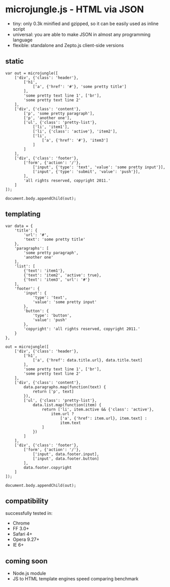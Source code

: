 # microjungle.js - HTML via JSON

- tiny: only 0.3k minified and gzipped, so it can be easily used as inline script
- universal: you are able to make JSON in almost any programming language
- flexible: standalone and Zepto.js client-side versions

## static

    var out = microjungle([
        ['div', {'class': 'header'},
            ['h1',
                ['a', {'href': '#'}, 'some pretty title']
            ],
            'some pretty text line 1', ['br'],
            'some pretty text line 2'
        ],
        ['div', {'class': 'content'},
            ['p', 'some pretty paragraph'],
            ['p', 'another one'],
            ['ul', {'class': 'pretty-list'},
                ['li', 'item1'],
                ['li', {'class': 'active'}, 'item2'],
                ['li',
                    ['a', {'href': '#'}, 'item3']
                ]
            ]
        ],
        ['div', {'class': 'footer'},
            ['form', {'action': '/'},
                ['input', {'type': 'text', 'value': 'some pretty input'}],
                ['input', {'type': 'submit', 'value': 'push'}],
            ],
            'all rights reserved, copyright 2011.'
        ]
    ]);

    document.body.appendChild(out);

## templating

    var data = {
        'title': {
            'url': '#',
            'text': 'some pretty title'
        },
        'paragraphs': [
            'some pretty paragraph',
            'another one'
        ],
        'list': [
            {'text': 'item1'},
            {'text': 'item2', 'active': true},
            {'text': 'item3', 'url': '#'}
        ],
        'footer': {
            'input': {
                'type': 'text',
                'value': 'some pretty input'
            },
            'button': {
                'type': 'button',
                'value': 'push'
            },
            'copyright': 'all rights reserved, copyright 2011.'
        }
    },

    out = microjungle([
        ['div', {'class': 'header'},
            ['h1',
                ['a', {'href': data.title.url}, data.title.text]
            ],
            'some pretty text line 1', ['br'],
            'some pretty text line 2'
        ],
        ['div', {'class': 'content'},
            data.paragraphs.map(function(text) {
                return ['p', text]
            }),
            ['ul', {'class': 'pretty-list'},
                data.list.map(function(item) {
                    return ['li', item.active && {'class': 'active'},
                        item.url ?
                            ['a', {'href': item.url}, item.text] :
                            item.text
                    ]
                })
            ]
        ],
        ['div', {'class': 'footer'},
            ['form', {'action': '/'},
                ['input', data.footer.input],
                ['input', data.footer.button]
            ],
            data.footer.copyright
        ]
    ]);

    document.body.appendChild(out);

## compatibility
successfully tested in:

- Chrome
- FF 3.0+
- Safari 4+
- Opera 9.27+
- IE 6+

## coming soon
- Node.js module
- JS to HTML template engines speed comparing benchmark

